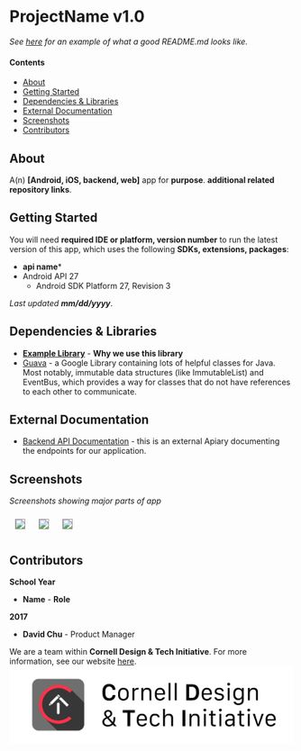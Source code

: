 # ProjectName v1.0
_See [here](https://github.com/cornell-dti/o-week-android/blob/master/README.md) for an example of what a good README.md looks like._

#### Contents
  - [About](#about)
  - [Getting Started](#getting-started)
  - [Dependencies & Libraries](#dependencies--libraries)
  - [External Documentation](#external-documentation)
  - [Screenshots](#screenshots)
  - [Contributors](#contributors)

## About
A(n) **[Android, iOS, backend, web]** app for **purpose**. **additional related repository links**.

## Getting Started
You will need **required IDE or platform, version number** to run the latest version of this app, which uses the following **SDKs, extensions, packages**:

 * **api name***
 * Android API 27
   * Android SDK Platform 27, Revision 3
 
_Last updated **mm/dd/yyyy**_.

## Dependencies & Libraries
 * **[Example Library](http://example.com)** - **Why we use this library**
 * [Guava](https://github.com/google/guava) - a Google Library containing lots of helpful classes for Java. Most notably, immutable data structures (like ImmutableList) and EventBus, which provides a way for classes that do not have references to each other to communicate.

## External Documentation

* [Backend API Documentation](https://apiary.io/) - this is an external Apiary documenting the endpoints for our application.

## Screenshots

_Screenshots showing major parts of app_

<img src="https://raw.githubusercontent.com/cornell-dti/o-week-android/master/Screenshots/1.png" width="250px" style="margin: 10px; border: 1px rgba(0,0,0,0.4) solid;"> <img src="https://raw.githubusercontent.com/cornell-dti/o-week-android/master/Screenshots/2.png" width="250px" style="margin: 10px; border: 1px rgba(0,0,0,0.4) solid;"> <img src="https://raw.githubusercontent.com/cornell-dti/o-week-android/master/Screenshots/3.png" width="250px" style="margin: 10px; border: 1px rgba(0,0,0,0.4) solid;">

## Contributors

**School Year**
 * **Name** - **Role**

**2017**
 * **David Chu** - Product Manager

We are a team within **Cornell Design & Tech Initiative**. For more information, see our website [here](https://cornelldti.org/).
<img src="https://raw.githubusercontent.com/cornell-dti/design/master/Branding/Wordmark/Dark%20Text/Transparent/Wordmark-Dark%20Text-Transparent%403x.png">

